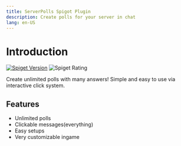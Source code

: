 ```yaml
---
title: ServerPolls Spigot Plugin
description: Create polls for your server in chat
lang: en-US
---
```

# Introduction

[![Spiget Version](https://img.shields.io/spiget/version/72690?label=spigot)](https://www.spigotmc.org/resources/poll-thingy.72690/)
![Spiget Rating](https://img.shields.io/spiget/rating/72690)

Create unlimited polls with many answers!
Simple and easy to use via interactive click system.

## Features
- Unlimited polls
- Clickable messages(everything)
- Easy setups
- Very customizable ingame